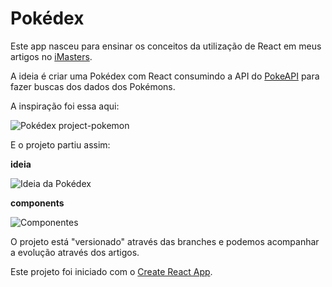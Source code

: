 # Pokédex

Este app nasceu para ensinar os conceitos da utilização de React em meus artigos no [iMasters](https://imasters.com.br/perfil/williamoliveirasouza/).

A ideia é criar uma Pokédex com React consumindo a API do [PokeAPI](https://pokeapi.co) para fazer buscas dos dados dos Pokémons.

A inspiração foi essa aqui:

![Pokédex project-pokemon](https://i.imgur.com/vHfro4G.png)

E o projeto partiu assim:

**ideia**

![Ideia da Pokédex](https://i.imgur.com/mEiBoHe.jpg)

**components**

![Componentes](https://i.imgur.com/cNErwO4.jpg)

O projeto está "versionado" através das branches e podemos acompanhar a evolução através dos artigos.

Este projeto foi iniciado com o [Create React App](https://github.com/facebookincubator/create-react-app).
